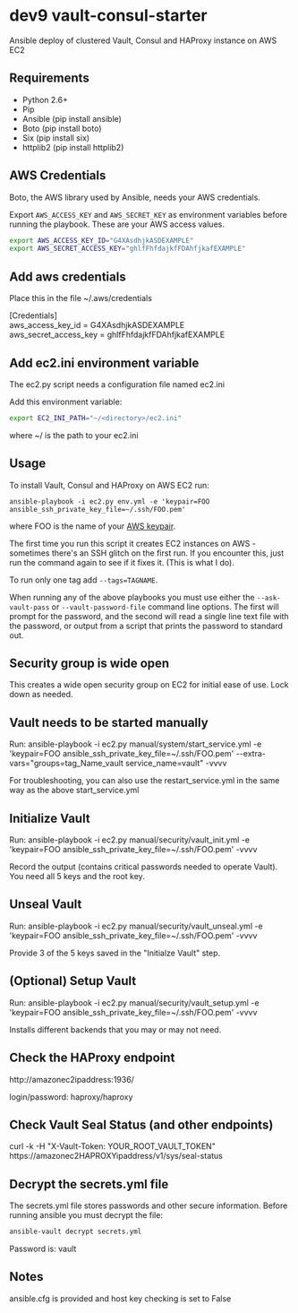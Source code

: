# dev9 vault-consul-starter
Ansible deploy of clustered Vault, Consul and HAProxy instance on AWS EC2

## Requirements

* Python 2.6+
* Pip
* Ansible (pip install ansible)
* Boto (pip install boto)
* Six (pip install six)
* httplib2 (pip install httplib2)

## AWS Credentials

Boto, the AWS library used by Ansible, needs your AWS credentials.

Export `AWS_ACCESS_KEY` and `AWS_SECRET_KEY` as environment
variables before running the playbook. These are your AWS access values.

```bash
export AWS_ACCESS_KEY_ID="G4XAsdhjkASDEXAMPLE"
export AWS_SECRET_ACCESS_KEY="ghlfFhfdajkfFDAhfjkafEXAMPLE"
```

## Add aws credentials

Place this in the file ~/.aws/credentials

[Credentials]  
aws_access_key_id = G4XAsdhjkASDEXAMPLE   
aws_secret_access_key = ghlfFhfdajkfFDAhfjkafEXAMPLE  

## Add ec2.ini environment variable

The ec2.py script needs a configuration file named ec2.ini

Add this environment variable:

```bash
export EC2_INI_PATH="~/<directory>/ec2.ini"
```

where ~/<directory> is the path to your ec2.ini

## Usage

To install Vault, Consul and HAProxy on AWS EC2 run:

    ansible-playbook -i ec2.py env.yml -e 'keypair=FOO ansible_ssh_private_key_file=~/.ssh/FOO.pem'
    
where FOO is the name of your [AWS keypair](http://docs.aws.amazon.com/AWSEC2/latest/UserGuide/ec2-key-pairs.html).

The first time you run this script it creates EC2 instances on AWS - sometimes there's an SSH glitch on the first run.  If you encounter this, just run the command again to see if it fixes it. (This is what I do).

To run only one tag add `--tags=TAGNAME`.

When running any of the above playbooks you must use either the  `--ask-vault-pass` or `--vault-password-file` command line options.  The first will prompt for the password, and the second will read a single line text file with the password, or output from a script that prints the password to standard out.

## Security group is wide open

This creates a wide open security group on EC2 for initial ease of use.  Lock down as needed.

## Vault needs to be started manually

Run: ansible-playbook -i ec2.py manual/system/start_service.yml -e 'keypair=FOO ansible_ssh_private_key_file=~/.ssh/FOO.pem' --extra-vars="groups=tag_Name_vault service_name=vault" -vvvv

For troubleshooting, you can also use the restart_service.yml in the same way as the above start_service.yml

## Initialize Vault

Run: ansible-playbook -i ec2.py manual/security/vault_init.yml -e 'keypair=FOO ansible_ssh_private_key_file=~/.ssh/FOO.pem' -vvvv

Record the output (contains critical passwords needed to operate Vault).  You need all 5 keys and the root key.

## Unseal Vault

Run: ansible-playbook -i ec2.py manual/security/vault_unseal.yml -e 'keypair=FOO ansible_ssh_private_key_file=~/.ssh/FOO.pem' -vvvv

Provide 3 of the 5 keys saved in the "Initialze Vault" step.

## (Optional) Setup Vault

Run: ansible-playbook -i ec2.py manual/security/vault_setup.yml -e 'keypair=FOO ansible_ssh_private_key_file=~/.ssh/FOO.pem' -vvvv

Installs different backends that you may or may not need.

## Check the HAProxy endpoint

http://amazonec2ipaddress:1936/

login/password: haproxy/haproxy

## Check Vault Seal Status (and other endpoints)

curl -k -H "X-Vault-Token: YOUR_ROOT_VAULT_TOKEN" https://amazonec2HAPROXYipaddress/v1/sys/seal-status

## Decrypt the secrets.yml file

The secrets.yml file stores passwords and other secure information.  Before running ansible you must
decrypt the file:

```bash
ansible-vault decrypt secrets.yml
```

Password is: vault

## Notes

ansible.cfg is provided and host key checking is set to False